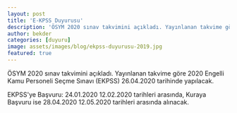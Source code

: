 ```yaml
---
layout: post
title: 'E-KPSS Duyurusu'
description: 'ÖSYM 2020 sınav takvimini açıkladı. Yayınlanan takvime göre 2020 Engelli Kamu Personeli Seçme Sınavı (EKPSS) 26.04.2020 tarihinde yapılacak.'
author: bekder
categories: [duyuru]
image: assets/images/blog/ekpss-duyurusu-2019.jpg
featured: true
---
```


ÖSYM 2020 sınav takvimini açıkladı. Yayınlanan takvime göre 2020 Engelli Kamu Personeli Seçme Sınavı (EKPSS) 26.04.2020 tarihinde yapılacak.

EKPSS'ye Başvuru: 24.01.2020 12.02.2020 tarihleri arasında, Kuraya Başvuru ise 28.04.2020 12.05.2020 tarihleri arasında alınacak.
